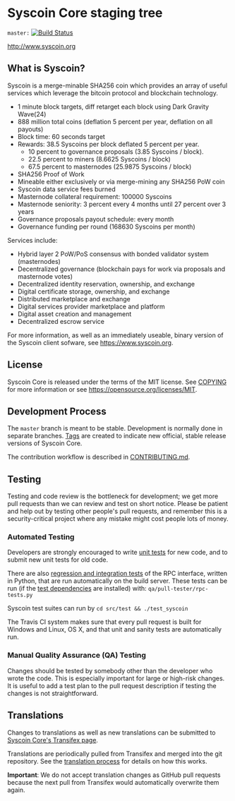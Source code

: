 Syscoin Core staging tree 
=========================

`master:` [![Build Status](https://travis-ci.org/syscoin/syscoin.svg?branch=master)](https://travis-ci.org/syscoin/syscoin) 

http://www.syscoin.org

What is Syscoin?
----------------

Syscoin is a merge-minable SHA256 coin which provides an array of useful services
which leverage the bitcoin protocol and blockchain technology.

- 1 minute block targets, diff retarget each block using Dark Gravity Wave(24) 
- 888 million total coins (deflation 5 percent per year, deflation on all payouts)
- Block time: 60 seconds target
- Rewards: 38.5 Syscoins per block deflated 5 percent per year. 
  - 10 percent to governance proposals (3.85 Syscoins / block). 
  - 22.5 percent to miners (8.6625 Syscoins / block)
  - 67.5 percent to masternodes (25.9875 Syscoins / block)
- SHA256 Proof of Work
- Mineable either exclusively or via merge-mining any SHA256 PoW coin
- Syscoin data service fees burned
- Masternode collateral requirement: 100000 Syscoins
- Masternode seniority: 3 percent every 4 months until 27 percent over 3 years
- Governance proposals payout schedule: every month
- Governance funding per round (168630 Syscoins per month)

Services include:

- Hybrid layer 2 PoW/PoS consensus with bonded validator system (masternodes)
- Decentralized governance (blockchain pays for work via proposals and masternode votes)
- Decentralized identity reservation, ownership, and exchange
- Digital certificate storage, ownership, and exchange
- Distributed marketplace and exchange
- Digital services provider marketplace and platform
- Digital asset creation and management
- Decentralized escrow service

For more information, as well as an immediately useable, binary version of
the Syscoin client sofware, see https://www.syscoin.org.


License
-------

Syscoin Core is released under the terms of the MIT license. See [COPYING](COPYING) for more
information or see https://opensource.org/licenses/MIT.

Development Process
-------------------

The `master` branch is meant to be stable. Development is normally done in separate branches.
[Tags](https://github.com/syscoin/syscoin/tags) are created to indicate new official,
stable release versions of Syscoin Core.

The contribution workflow is described in [CONTRIBUTING.md](CONTRIBUTING.md).

Testing
-------

Testing and code review is the bottleneck for development; we get more pull
requests than we can review and test on short notice. Please be patient and help out by testing
other people's pull requests, and remember this is a security-critical project where any mistake might cost people
lots of money.

### Automated Testing

Developers are strongly encouraged to write [unit tests](/doc/unit-tests.md) for new code, and to
submit new unit tests for old code.

There are also [regression and integration tests](/qa) of the RPC interface, written
in Python, that are run automatically on the build server.
These tests can be run (if the [test dependencies](/qa) are installed) with: `qa/pull-tester/rpc-tests.py`

Syscoin test suites can run by `cd src/test && ./test_syscoin`

The Travis CI system makes sure that every pull request is built for Windows
and Linux, OS X, and that unit and sanity tests are automatically run.

### Manual Quality Assurance (QA) Testing

Changes should be tested by somebody other than the developer who wrote the
code. This is especially important for large or high-risk changes. It is useful
to add a test plan to the pull request description if testing the changes is
not straightforward.

Translations
------------

Changes to translations as well as new translations can be submitted to
[Syscoin Core's Transifex page](https://www.transifex.com/projects/p/syscoin/).

Translations are periodically pulled from Transifex and merged into the git repository. See the
[translation process](doc/translation_process.md) for details on how this works.

**Important**: We do not accept translation changes as GitHub pull requests because the next
pull from Transifex would automatically overwrite them again.

